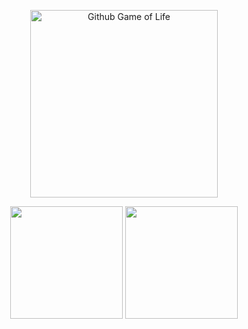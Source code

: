 <p align="center">
  <a href="https://github4life.herokuapp.com/Jord4563">
    <img width="300px" src="https://github4life.herokuapp.com/Jord4563.gif?z=6" alt="Github Game of Life">
  </a>
</p>

<p align="center">
  <img height="180em" src="https://github-readme-stats.vercel.app/api?username=Jord4563" />
  <img height="180em" src="https://github-readme-stats-eight-theta.vercel.app/api/top-langs/?username=Jord4563&layout=compact&exclude_lang=ruby" />
</p>

<!--
**Jord4563/Jord4563** is a ✨ _special_ ✨ repository because its `README.md` (this file) appears on your GitHub profile.

Here are some ideas to get you started:

- 🔭 I’m currently working on ...
- 🌱 I’m currently learning ...
- 👯 I’m looking to collaborate on ...
- 🤔 I’m looking for help with ...
- 💬 Ask me about ...
- 📫 How to reach me: ...
- 😄 Pronouns: ...
- ⚡ Fun fact: ...
-->
